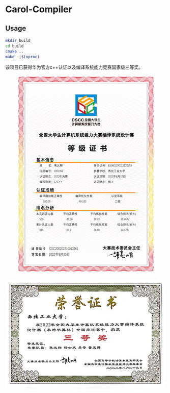 # Carol-Compiler

## Usage

```Bash
mkdir build
cd build
cmake ..
make -j$(nproc)
```

该项目已获得华为官方c++认证以及编译系统能力竞赛国家级三等奖。
<p align="center">
  <img src="./华为c++认证.png" alt="华为认证" style="max-width: 100%; height: auto;">
</p>

<p align="center">
  <img src="./编译系统能力竞赛国三.jpg" alt="编译系统能力竞赛认证" style="max-width: 100%; height: auto;">
</p>
